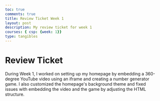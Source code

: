 ```yaml
---
toc: true
comments: true
title: Review Ticket Week 1
layout: post
description: My review ticket for week 1
courses: { csp: {week: 1}}
type: tangibles
---
```



# Review Ticket

During Week 1, I worked on setting up my homepage by embedding a 360-degree YouTube video using an iframe and creating a number generator game. I also customized the homepage's background theme and fixed issues with embedding the video and the game by adjusting the HTML structure.